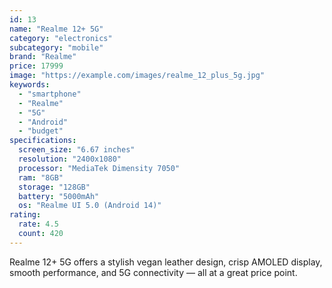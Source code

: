 ```yaml
---
id: 13
name: "Realme 12+ 5G"
category: "electronics"
subcategory: "mobile"
brand: "Realme"
price: 17999
image: "https://example.com/images/realme_12_plus_5g.jpg"
keywords:
  - "smartphone"
  - "Realme"
  - "5G"
  - "Android"
  - "budget"
specifications:
  screen_size: "6.67 inches"
  resolution: "2400x1080"
  processor: "MediaTek Dimensity 7050"
  ram: "8GB"
  storage: "128GB"
  battery: "5000mAh"
  os: "Realme UI 5.0 (Android 14)"
rating:
  rate: 4.5
  count: 420
---
```


Realme 12+ 5G offers a stylish vegan leather design, crisp AMOLED display, smooth performance, and 5G connectivity — all at a great price point.
